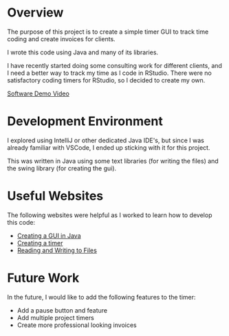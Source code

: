 # Overview

The purpose of this project is to create a simple timer GUI to track time coding and create invoices for clients. 

I wrote this code using Java and many of its libraries. 

I have recently started doing some consulting work for different clients, and I need a better way to track my time as I code in RStudio. There were no satisfactory coding timers for RStudio, so I decided to create my own. 

[Software Demo Video](http://youtube.link.goes.here)

# Development Environment

I explored using IntelliJ or other dedicated Java IDE's, but since I was already familiar with VSCode, I ended up sticking with it for this project. 

This was written in Java using some text libraries (for writing the files) and the swing library (for creating the gui). 

# Useful Websites

The following websites were helpful as I worked to learn how to develop this code: 

- [Creating a GUI in Java](https://stackoverflow.com/questions/5118701/how-to-create-a-gui-in-java)
- [Creating a timer](https://stackoverflow.com/questions/10820033/make-a-simple-timer-in-java)
- [Reading and Writing to Files](https://stackoverflow.com/questions/2885173/how-do-i-create-a-file-and-write-to-it)

# Future Work

In the future, I would like to add the following features to the timer: 

- Add a pause button and feature
- Add multiple project timers
- Create more professional looking invoices
